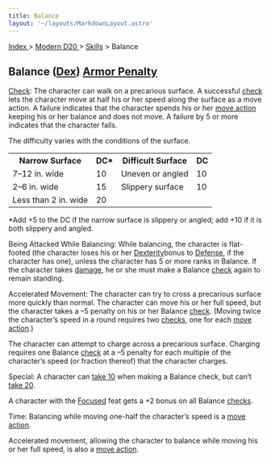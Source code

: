 ```yaml
---
title: Balance
layout: '~/layouts/MarkdownLayout.astro'
---
```


[ Index ](/) > [ Modern D20 ](/modern.d20.srd) > [Skills](/modern.d20.srd/skills) > Balance

## Balance ([Dex](/modern.d20.srd/basics/ability.scores)) [Armor Penalty](/modern.d20.srd/equipment/armor.general)

[Check](/modern.d20.srd/skills/skill.basics): The character can walk
on a precarious surface. A successful
[check](/modern.d20.srd/skills/skill.basics) lets the character move
at half his or her speed along the surface as a move action. A failure
indicates that the character spends his or her [move action](/modern.d20.srd/combat/move.actions) keeping his or her balance and
does not move. A failure by 5 or more indicates that the character falls.

The difficulty varies with the conditions of the surface.


<table> <tr><th>Narrow Surface</th> <th>DC*</th><th> Difficult Surface</th> <th> DC</th> </tr> <tr><td> 7–12 in. wide</td><td> 10</td><td> Uneven or angled</td><td> 10 </td></tr> <tr class="shaded"><td> 2–6 in. wide</td><td> 15</td><td> Slippery surface</td><td> 10 </td></tr> <tr><td> Less than 2 in. wide</td><td> 20</td><td> </td><td> </td></tr> </table>


*Add +5 to the DC if the narrow surface is slippery or angled; add +10 if it is both slippery and angled.

Being Attacked While Balancing: While balancing, the character is flat-footed
(the character loses his or her [Dexterity](/modern.d20.srd/basics/ability.scores)bonus to
[Defense](/modern.d20.srd/combat/defense), if the character has one), unless
the character has 5 or more ranks in Balance. If the character takes
[damage](/modern.d20.srd/combat/damage), he or she must make a Balance
[check](/modern.d20.srd/skills/skill.basics) again to remain
standing.

Accelerated Movement: The character can try to cross a precarious surface more
quickly than normal. The character can move his or her full speed, but the
character takes a –5 penalty on his or her Balance
[check](/modern.d20.srd/skills/skill.basics). (Moving twice the
character’s speed in a round requires two
[checks](/modern.d20.srd/skills/skill.basics), one for each [move action](/modern.d20.srd/combat/move.actions).)

The character can attempt to charge across a precarious surface. Charging
requires one Balance [check](/modern.d20.srd/skills/skill.basics) at
a –5 penalty for each multiple of the character’s speed (or fraction thereof)
that the character charges.

Special: A character can [take 10](/modern.d20.srd/skills/skill.basics) when making a Balance
check, but can’t [take 20](/modern.d20.srd/skills/skill.basics).

A character with the [Focused](/modern.d20.srd/feats/focused) feat gets a +2
bonus on all Balance [checks](/modern.d20.srd/skills/skill.basics).

Time: Balancing while moving one-half the character’s speed is a [move action](/modern.d20.srd/combat/move.actions).

Accelerated movement, allowing the character to balance while moving his or
her full speed, is also a [move action](/modern.d20.srd/combat/move.actions).

